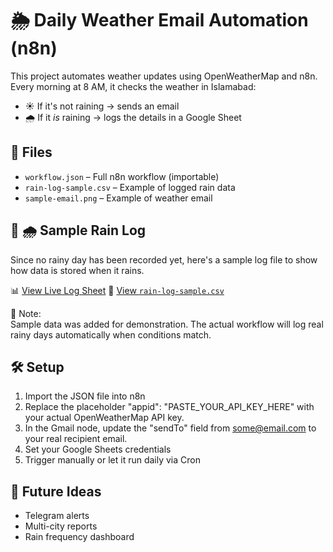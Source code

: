 # 🌦 Daily Weather Email Automation (n8n)

This project automates weather updates using OpenWeatherMap and n8n. Every morning at 8 AM, it checks the weather in Islamabad:

- ☀️ If it's not raining → sends an email
- 🌧 If it *is* raining → logs the details in a Google Sheet

## 📂 Files

- `workflow.json` – Full n8n workflow (importable)
- `rain-log-sample.csv` – Example of logged rain data
- `sample-email.png` – Example of weather email

## 🔗 🌧 Sample Rain Log
Since no rainy day has been recorded yet, here's a sample log file to show how data is stored when it rains.

📊 [View Live Log Sheet](https://docs.google.com/spreadsheets/d/1DjasYNq8zgI2YEhvVxgGhtjOtmb9JrbCChQdREirGBk/edit?gid=0#gid=0)
📄 [View `rain-log-sample.csv`](./rain-log-sample.csv)

📝 Note:  
Sample data was added for demonstration. The actual workflow will log real rainy days automatically when conditions match.

## 🛠 Setup

1. Import the JSON file into n8n
2. Replace the placeholder "appid": "PASTE_YOUR_API_KEY_HERE" with your actual OpenWeatherMap API key.
3. In the Gmail node, update the "sendTo" field from some@email.com to your real recipient email.
4. Set your Google Sheets credentials
5. Trigger manually or let it run daily via Cron

## 🔮 Future Ideas

- Telegram alerts
- Multi-city reports
- Rain frequency dashboard

